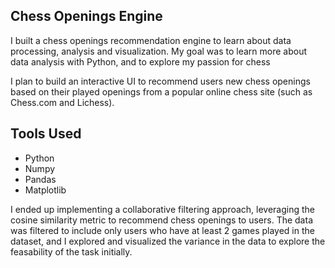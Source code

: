 ## Chess Openings Engine

I built a chess openings recommendation engine to learn about data processing, analysis and visualization. My goal was to learn more about data analysis with Python, and to explore my passion for chess

I plan to build an interactive UI to recommend users new chess openings based on their played openings from a popular online chess site (such as Chess.com and Lichess). 

## Tools Used
- Python
- Numpy
- Pandas
- Matplotlib

I ended up implementing a collaborative filtering approach, leveraging the cosine similarity metric to recommend chess openings to users. The data was filtered to include only users who have at least 2 games played in the dataset, and I explored and visualized the variance in the data to explore the feasability of the task initially. 

